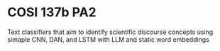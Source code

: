 # COSI 137b PA2
 Text classifiers that aim to identify scientific discourse concepts using simaple CNN, DAN, and LSTM with LLM and static word embeddings
